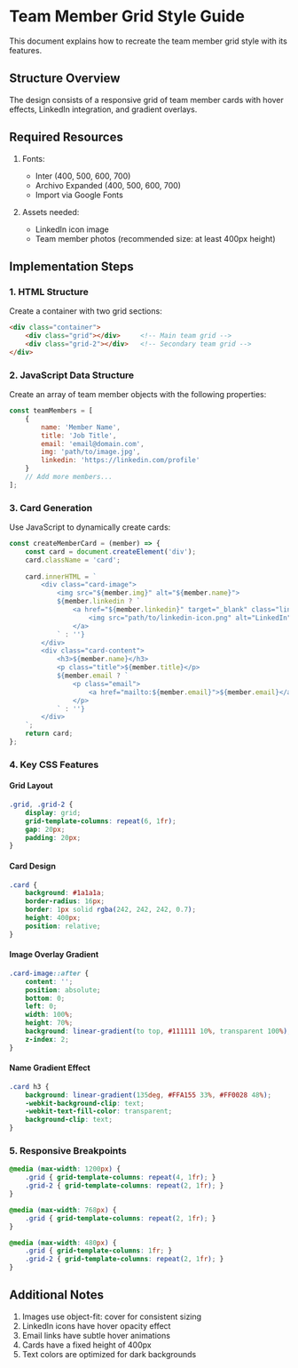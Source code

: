# Team Member Grid Style Guide

This document explains how to recreate the team member grid style with its features.

## Structure Overview
The design consists of a responsive grid of team member cards with hover effects, LinkedIn integration, and gradient overlays.

## Required Resources
1. Fonts:
   - Inter (400, 500, 600, 700)
   - Archivo Expanded (400, 500, 600, 700)
   - Import via Google Fonts

2. Assets needed:
   - LinkedIn icon image
   - Team member photos (recommended size: at least 400px height)

## Implementation Steps

### 1. HTML Structure
Create a container with two grid sections:
```html
<div class="container">
    <div class="grid"></div>     <!-- Main team grid -->
    <div class="grid-2"></div>   <!-- Secondary team grid -->
</div>
```

### 2. JavaScript Data Structure
Create an array of team member objects with the following properties:
```javascript
const teamMembers = [
    {
        name: 'Member Name',
        title: 'Job Title',
        email: 'email@domain.com',
        img: 'path/to/image.jpg',
        linkedin: 'https://linkedin.com/profile'
    }
    // Add more members...
];
```

### 3. Card Generation
Use JavaScript to dynamically create cards:
```javascript
const createMemberCard = (member) => {
    const card = document.createElement('div');
    card.className = 'card';
    
    card.innerHTML = `
        <div class="card-image">
            <img src="${member.img}" alt="${member.name}">
            ${member.linkedin ? `
                <a href="${member.linkedin}" target="_blank" class="linkedin-icon">
                    <img src="path/to/linkedin-icon.png" alt="LinkedIn">
                </a>
            ` : ''}
        </div>
        <div class="card-content">
            <h3>${member.name}</h3>
            <p class="title">${member.title}</p>
            ${member.email ? `
                <p class="email">
                    <a href="mailto:${member.email}">${member.email}</a>
                </p>
            ` : ''}
        </div>
    `;
    return card;
};
```

### 4. Key CSS Features

#### Grid Layout
```css
.grid, .grid-2 {
    display: grid;
    grid-template-columns: repeat(6, 1fr);
    gap: 20px;
    padding: 20px;
}
```

#### Card Design
```css
.card {
    background: #1a1a1a;
    border-radius: 16px;
    border: 1px solid rgba(242, 242, 242, 0.7);
    height: 400px;
    position: relative;
}
```

#### Image Overlay Gradient
```css
.card-image::after {
    content: '';
    position: absolute;
    bottom: 0;
    left: 0;
    width: 100%;
    height: 70%;
    background: linear-gradient(to top, #111111 10%, transparent 100%);
    z-index: 2;
}
```

#### Name Gradient Effect
```css
.card h3 {
    background: linear-gradient(135deg, #FFA155 33%, #FF0028 48%);
    -webkit-background-clip: text;
    -webkit-text-fill-color: transparent;
    background-clip: text;
}
```

### 5. Responsive Breakpoints
```css
@media (max-width: 1200px) {
    .grid { grid-template-columns: repeat(4, 1fr); }
    .grid-2 { grid-template-columns: repeat(2, 1fr); }
}

@media (max-width: 768px) {
    .grid { grid-template-columns: repeat(2, 1fr); }
}

@media (max-width: 480px) {
    .grid { grid-template-columns: 1fr; }
    .grid-2 { grid-template-columns: repeat(2, 1fr); }
}
```

## Additional Notes
1. Images use object-fit: cover for consistent sizing
2. LinkedIn icons have hover opacity effect
3. Email links have subtle hover animations
4. Cards have a fixed height of 400px
5. Text colors are optimized for dark backgrounds
